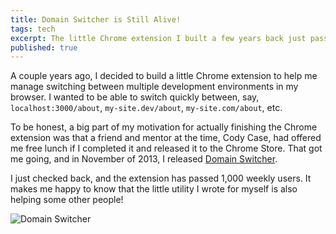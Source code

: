 ```yaml
---
title: Domain Switcher is Still Alive!
tags: tech
excerpt: The little Chrome extension I built a few years back just passed 1,000 weekly users 🎉
published: true
---
```


A couple years ago, I decided to build a little Chrome extension to help me manage switching between multiple development environments in my browser. I wanted to be able to switch quickly between, say, `localhost:3000/about`, `my-site.dev/about`, `my-site.com/about`, etc.

To be honest, a big part of my motivation for actually finishing the Chrome extension was that a friend and mentor at the time, Cody Case, had offered me free lunch if I completed it and released it to the Chrome Store. That got me going, and in November of 2013, I released [Domain Switcher](https://chrome.google.com/webstore/detail/domain-switcher/lbehdhpgigdlinfkidifkbhjnaglfojc).

I just checked back, and the extension has passed 1,000 weekly users. It makes me happy to know that the little utility I wrote for myself is also helping some other people!

![Domain Switcher](domain-switcher-1000-users.jpg)